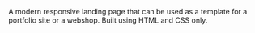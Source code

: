A modern responsive landing page that can be used as a template for a portfolio site or a webshop. Built using HTML and CSS only.
